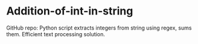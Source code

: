 # Addition-of-int-in-string
GitHub repo: Python script extracts integers from string using regex, sums them. Efficient text processing solution.
